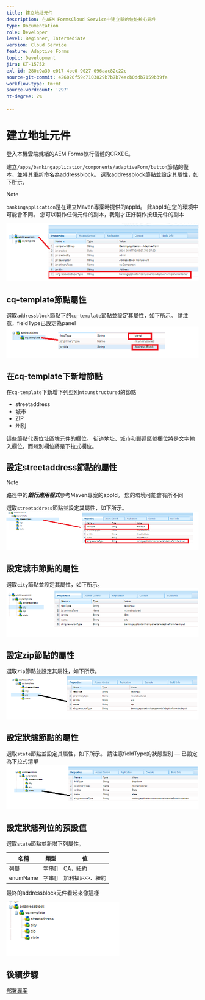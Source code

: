 ```yaml
---
title: 建立地址元件
description: 在AEM FormsCloud Service中建立新的位址核心元件
type: Documentation
role: Developer
level: Beginner, Intermediate
version: Cloud Service
feature: Adaptive Forms
topic: Development
jira: KT-15752
exl-id: 280c9a30-e017-4bc0-9027-096aac82c22c
source-git-commit: 426020f59c7103829b7b7b74acb0ddb7159b39fa
workflow-type: tm+mt
source-wordcount: '297'
ht-degree: 2%

---
```


# 建立地址元件

登入本機雲端就緒的AEM Forms執行個體的CRXDE。

建立``/apps/bankingapplication/components/adaptiveForm/button``節點的復本，並將其重新命名為addressblock。 選取addressblock節點並設定其屬性，如下所示。

>[!NOTE]
>
> ``bankingapplication``是在建立Maven專案時提供的appId。 此appId在您的環境中可能會不同。 您可以製作任何元件的副本，我剛才正好製作按鈕元件的副本


![位址區塊](assets/address-properties.png)

## cq-template節點屬性

選取``addressblock``節點下的``cq-template``節點並設定其屬性，如下所示。 請注意，fieldType已設定為panel
![cq-template](assets/cq-template.png)

## 在cq-template下新增節點

在``cq-template``下新增下列型別``nt:unstructured``的節點

* streetaddress
* 城市
* ZIP
* 州別

這些節點代表位址區塊元件的欄位。 街道地址、城市和郵遞區號欄位將是文字輸入欄位，而州別欄位將是下拉式欄位。

## 設定streetaddress節點的屬性

>[!NOTE]
>
> 路徑中的&#x200B;**_銀行應用程式_**&#x200B;參考Maven專案的appId。 您的環境可能會有所不同

選取``streetaddress``節點並設定其屬性，如下所示。
![街道地址](assets/streetaddress.png)

## 設定城市節點的屬性

選取``city``節點並設定其屬性，如下所示。
![城市](assets/city.png)

## 設定zip節點的屬性

選取``zip``節點並設定其屬性，如下所示。
![zip](assets/zip.png)

## 設定狀態節點的屬性

選取``state``節點並設定其屬性，如下所示。 請注意fieldType的狀態型別 — 已設定為下拉式清單
![狀態](assets/state.png)

## 設定狀態列位的預設值

選取``state``節點並新增下列屬性。

| 名稱 | 類型 | 值 |
|----------|----------|---------------------|
| 列舉 | 字串[] | CA，紐約 |
| enumName | 字串[] | 加利福尼亞、紐約 |


最終的addressblock元件看起來像這樣

![final-address](assets/crx-address-block.png)

## 後續步驟

[部署專案](./deploy-your-project.md)
